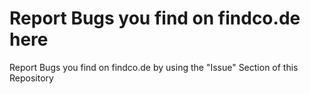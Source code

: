 # Report Bugs you find on findco.de here
Report Bugs you find on findco.de by using the "Issue" Section of this Repository
